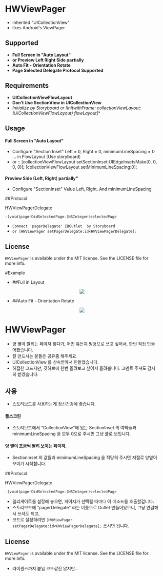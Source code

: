 



# HWViewPager

- Inherited "UICollectionView"
- likes Android's ViewPager


## Supported
- **Full Screen in "Auto Layout"**
- **or Preview Left Right Side partially**
- **Auto Fit - Orientation Rotate**
- **Page Selected Delegate Protocol Supported**



## Requirements

- **UICollectionViewFlowLayout**
- **Don't Use SectionView in UICollectionView**
- **Initialize by Storyboard or [initwithFrame: collectionViewLayout:(UICollectionViewFlowLayout*) flowLayout]**


## Usage

#### Full Screen in "Auto Layout"
- Configure "Section Inset" Left = 0, Right = 0, minimumLineSpacing = 0 ... in FlowLayout (Use storyboard) 
- or :: [collectionViewFlowLayout setSectionInset:UIEdgeInsetsMake(0, 0, 0, 0)]; [collectionViewFlowLayout setMinimumLineSpacing:0];


#### Preview Side (Left, Right) partially"
- Configure "SectionInset" Value Left, Right. And minimumLineSpacing



##Protocol

HWViewPagerDelegate

```
-(void)pagerDidSelectedPage:(NSInteger)selectedPage
```

- `Connect 'pagerDelegate' IBOutlet  by Storyboard`
- `or [HWViewPager setPagerDelegate:id<HWViewPagerDelegate];`



## License

`HWViewPager` is available under the MIT license. See the LICENSE file for more info.



#Example

- ##Full in Layout

<p align="center" >
  <img src="https://scontent-a-sea.xx.fbcdn.net/hphotos-xpa1/v/t1.0-9/10416572_828591647201189_6558629512005493172_n.jpg?oh=f9ef7535f4b82879032342ebb964d5c9&oe=552F2DCE">
</p>



- ##Auto Fit - Orientation Rotate

<p align="center" >
  <img src="https://scontent-a-sea.xx.fbcdn.net/hphotos-xpa1/v/t1.0-9/10931157_828591637201190_6402771892877942380_n.jpg?oh=198c8ccf58f865b38d00cb854ef339eb&oe=5527A4CD">
</p>



# HWViewPager

- 양 옆이 짤리는 페이저 찾다가, 어떤 뷰든지 범용으로 쓰고 싶어서, 한번 직접 만들어봤습니다.
- 잘 만드시는 분들은 공유좀 해주세요.
- UICollectionView 를 상속받아서 만들었습니다.
- 허접한 코드지만, 깃허브에 한번 올려보고 싶어서 올려봅니다. 코멘트 주셔도 감사히 받겠습니다.



## 사용

- 스토리보드를 사용하는게 정신건강에 좋습니다.

#### 풀스크린
- 스토리보드에서 "CollectionView"에 있는 SectionInset 의 여백들과 minimumLineSpacing 을 모두 0으로 주시면 그냥 풀로 보입니다.

#### 양 옆이 조금씩 짤려 보이는 페이저.

- SectionInset 의 값들과 minimumLineSpacing 을 적당히 주시면 저절로 양옆이 보이기 시작합니다.


##Protocol

HWViewPagerDelegate

```
-(void)pagerDidSelectedPage:(NSInteger)selectedPage
```

- 델리게이트를 설정해 놓으면, 페이지가 선택될 때마다 이 메소드를 호출할겁니다.
- 스토리보드에 "pagerDelegate" 라는 이름으로 Outlet 만들어놨으니, 그냥 연결해서 쓰셔도 되고,
- 코드로 설정하려면 `[HWViewPager setPagerDelegate:id<HWViewPagerDelegate];` 쓰시면 됩니다.



## License

`HWViewPager` is available under the MIT license. See the LICENSE file for more info.

- 라이센스까지 붙일 코드같진 않지만...








